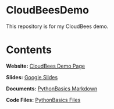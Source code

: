 # CloudBeesDemo
This repository is for my CloudBees demo.

# Contents

**Website:** [CloudBees Demo Page](https://randalroot.github.io/CloudBeesDemo/)

**Slides:** [Google Slides](https://docs.google.com/presentation/d/10KeZQ35RM3d9cDY5KNjvyz2z844UNtCt5Nl7brti-VQ/edit#slide=id.gf9ff0db80e_0_45)

**Documents:** [PythonBasics Markdown](/docs/index.md)

**Code Files:** [PythonBasics Files](/codefiles)
